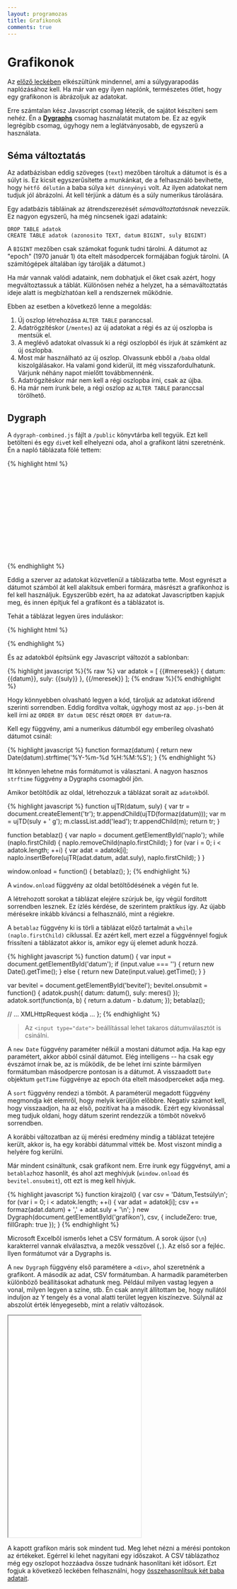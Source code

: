 ```yaml
---
layout: programozas
title: Grafikonok
comments: true
---
```


# Grafikonok

Az [előző leckében](../7) elkészültünk mindennel, ami a súlygyarapodás naplózásához kell.
Ha már van egy ilyen naplónk, természetes ötlet, hogy egy grafikonon is ábrázoljuk az adatokat.

Erre számtalan kész Javascript csomag létezik, de sajátot készíteni sem nehéz.
Én a [**Dygraphs**](http://dygraphs.com) csomag használatát mutatom be. Ez az egyik legrégibb
csomag, úgyhogy nem a leglátványosabb, de egyszerű a használata.

## Séma változtatás

Az adatbázisban eddig szöveges (`text`) mezőben tároltuk a dátumot is és a súlyt is.
Ez kicsit egyszerűsítette a munkánkat, de a felhasználó bevihette, hogy `hétfő délután` a baba
súlya `két dinnyényi` volt. Az ilyen adatokat nem tudjuk jól ábrázolni. Át kell térjünk a
dátum és a súly numerikus tárolására.

Egy adatbázis tábláinak az átrendszerezését _sémaváltoztatásnak_ nevezzük.
Ez nagyon egyszerű, ha még nincsenek igazi adataink:

    DROP TABLE adatok
    CREATE TABLE adatok (azonosito TEXT, datum BIGINT, suly BIGINT)

A `BIGINT` mezőben csak számokat fogunk tudni tárolni. A dátumot az "epoch" (1970 január 1) óta
eltelt másodpercek formájában fogjuk tárolni. (A számítógépek általában így tárolják a dátumot.)

Ha már vannak valódi adataink, nem dobhatjuk el őket csak azért, hogy megváltoztassuk a táblát.
Különösen nehéz a helyzet, ha a sémaváltoztatás ideje alatt is megbízhatóan kell a rendszernek
működnie.

Ebben az esetben a következő lenne a megoldás:

1. Új oszlop létrehozása `ALTER TABLE` paranccsal.
2. Adatrögzítéskor (`/mentes`) az új adatokat a régi és az új oszlopba is mentsük el.
3. A meglévő adatokat olvassuk ki a régi oszlopból és írjuk át számként az új oszlopba.
4. Most már használható az új oszlop. Olvassunk ebből a `/baba` oldal kiszolgálásakor.
   Ha valami gond kiderül, itt még visszafordulhatunk. Várjunk néhány napot mielőtt továbbmennénk.
5. Adatrögzítéskor már nem kell a régi oszlopba írni, csak az újba.
6. Ha már nem írunk bele, a régi oszlop az `ALTER TABLE` paranccsal törölhető.

## Dygraph

A `dygraph-combined.js` fájlt a `/public` könyvtárba kell tegyük. Ezt kell betölteni és egy
`div`et kell elhelyezni oda, ahol a grafikont látni szeretnénk. Én a napló táblázata fölé tettem:

{% highlight html %}
<div id="grafikon" style="width: 100%; height: 200px;"></div>
<script src="/dygraph-combined.js"></script>
{% endhighlight %}

Eddig a szerver az adatokat közvetlenül a táblázatba tette. Most egyrészt a dátumot számból át
kell alakítsuk emberi formára, másrészt a grafikonhoz is fel kell használjuk. Egyszerűbb ezért,
ha az adatokat Javascriptben kapjuk meg, és innen építjuk fel a grafikont és a táblázatot is.

Tehát a táblázat legyen üres induláskor:

{% highlight html %}
<tbody id="naplo">
</tbody>
{% endhighlight %}

És az adatokból építsünk egy Javascript változót a sablonban:

{% highlight javascript %}{% raw %}
var adatok = [
  {{#meresek}}
    { datum: {{datum}}, suly: {{suly}} },
  {{/meresek}}
  ];
{% endraw %}{% endhighlight %}

Hogy könnyebben olvasható legyen a kód, tároljuk az adatokat időrend szerinti sorrendben. Eddig fordítva
voltak, úgyhogy most az `app.js`-ben át kell írni az `ORDER BY datum DESC` részt `ORDER BY datum`-ra.

Kell egy függvény, ami a numerikus dátumból egy emberileg olvasható dátumot csinál:

{% highlight javascript %}
function formaz(datum) {
  return new Date(datum).strftime('%Y-%m-%d %H:%M:%S');
}
{% endhighlight %}

Itt könnyen lehetne más formátumot is választani. A nagyon hasznos `strftime` függvény a Dygraphs csomagból jön.

Amikor betöltődik az oldal, létrehozzuk a táblázat sorait az `adatok`ból.

{% highlight javascript %}
function ujTR(datum, suly) {
  var tr = document.createElement('tr');
  tr.appendChild(ujTD(formaz(datum)));
  var m = ujTD(suly + ' g');
  m.classList.add('lead');
  tr.appendChild(m);
  return tr;
}

function betablaz() {
  var naplo = document.getElementById('naplo');
  while (naplo.firstChild) {
    naplo.removeChild(naplo.firstChild);
  }
  for (var i = 0; i < adatok.length; ++i) {
    var adat = adatok[i];
    naplo.insertBefore(ujTR(adat.datum, adat.suly), naplo.firstChild);
  }
}

window.onload = function() {
  betablaz();
};
{% endhighlight %}

A `window.onload` függvény az oldal betöltődésének a végén fut le.

A létrehozott sorokat a táblázat elejére szúrjuk be, így végül fordított sorrendben lesznek. Ez ízlés
kérdése, de szerintem praktikus így. Az újabb mérésekre inkább kíváncsi a felhasználó, mint a régiekre.

A `betablaz` függvény ki is törli a táblázat előző tartalmát a `while (naplo.firstChild)` ciklussal.
Ez azért kell, mert ezzel a függvénnyel fogjuk frissíteni a táblázatot akkor is, amikor egy új elemet adunk hozzá.

{% highlight javascript %}
function datum() {
  var input = document.getElementById('datum');
  if (input.value === '') {
    return new Date().getTime();
  } else {
    return new Date(input.value).getTime();
  }
}

var bevitel = document.getElementById('bevitel');
bevitel.onsubmit = function() {
  adatok.push({ datum: datum(), suly: meres() });
  adatok.sort(function(a, b) { return a.datum - b.datum; });
  betablaz();

  // ... XMLHttpRequest kódja ...
};
{% endhighlight %}

> Az `<input type="date">` beállítással lehet takaros dátumválasztót is csinálni.

A `new Date` függvény paraméter nélkül a mostani dátumot adja. Ha kap egy paramétert, akkor abból csinál
dátumot. Elég intelligens -- ha csak egy évszámot írnak be, az is működik, de be lehet írni szinte bármilyen
formátumban másodpercre pontosan is a dátumot.
A visszaadott `Date` objektum `getTime` függvénye az epoch óta eltelt másodperceket adja meg.

A `sort` függvény rendezi a tömböt. A paraméterül megadott függvény megmondja két elemről, hogy melyik kerüljön előbbre.
Negatív számot kell, hogy visszaadjon, ha az első, pozitívat ha a második. Ezért egy kivonással meg tudjuk oldani, hogy
dátum szerint rendezzük a tömböt növekvő sorrendben.

A korábbi változatban az új mérési eredmény mindig a táblázat tetejére került, akkor is, ha egy korábbi dátummal
vitték be. Most viszont mindig a helyére fog kerülni.

Már mindent csináltunk, csak grafikont nem. Erre írunk egy függvényt, ami a `betablaz`hoz hasonlít, és ahol azt
meghívjuk (`window.onload` és `bevitel.onsubmit`), ott ezt is meg kell hívjuk.

{% highlight javascript %}
function kirajzol() {
  var csv = 'Dátum,Testsúly\n';
  for (var i = 0; i < adatok.length; ++i) {
    var adat = adatok[i];
    csv += formaz(adat.datum) + ',' + adat.suly + '\n';
  }
  new Dygraph(document.getElementById('grafikon'), csv, { includeZero: true, fillGraph: true });
}
{% endhighlight %}

Microsoft Excelből ismerős lehet a CSV formátum. A sorok újsor (`\n`) karakterrel vannak elválasztva, a mezők vesszővel (`,`).
Az első sor a fejléc. Ilyen formátumot vár a Dygraphs is.

A `new Dygraph` függvény első paramétere a `<div>`, ahol szeretnénk a grafikont. A második az adat, CSV formátumban.
A harmadik paraméterben különböző beállításokat adhatunk meg. Például milyen vastag legyen a vonal, milyen legyen
a színe, stb. Én csak annyit állítottam be, hogy nullától induljon az Y tengely és a vonal alatti terület legyen
kiszínezve. Súlynál az abszolút érték lényegesebb, mint a relatív változások.

<iframe height="500" src="source/demo.html">iframe</iframe>

A kapott grafikon máris sok mindent tud. Meg lehet nézni a mérési pontokon az értékeket.
Egérrel ki lehet nagyítani egy időszakot. A CSV táblázathoz még egy oszlopot hozzáadva össze tudnánk hasonlítani
két idősort. Ezt fogjuk a következő leckében felhasználni, hogy [összehasonlítsuk két baba adatait](../9).
